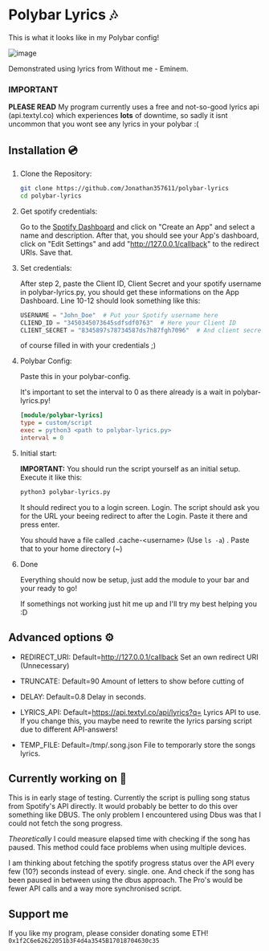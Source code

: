 # Polybar Lyrics 🎶

This is what it looks like in my Polybar config!

![image](https://user-images.githubusercontent.com/63909127/170585863-2dd2e349-5616-46d1-91a8-df5a7efcd170.png)

Demonstrated using lyrics from Without me - Eminem.

### IMPORTANT

**PLEASE READ**
My program currently uses a free and not-so-good lyrics api (api.textyl.co) which experiences **lots** of downtime, so sadly it isnt uncommon that you wont see any lyrics in your polybar :(

## Installation 💿


1. Clone the Repository:

    ```bash
    git clone https://github.com/Jonathan357611/polybar-lyrics
    cd polybar-lyrics
    ```
2. Get spotify credentials:

    Go to the [Spotify Dashboard](https://developer.spotify.com/dashboard/applications)
    and click on "Create an App" and select a name and description.
    After that, you should see your App's dashboard, click on "Edit Settings"
    and add "http://127.0.0.1/callback" to the redirect URIs. Save that.

3. Set credentials:

    After step 2, paste the Client ID, Client Secret and your spotify username in polybar-lyrics.py, you should get these informations on the App Dashboard.
    Line 10-12 should look something like this:
    ```python
    USERNAME = "John_Doe"  # Put your Spotify username here
    CLIEND_ID = "3450345073645sdfsdf0763"  # Here your Client ID
    CLIENT_SECRET = "8345897s78734587ds7h87fgh7096"  # And client secret
    ```
    of course filled in with your credentials ;)

4. Polybar Config:
    
    Paste this in your polybar-config.
    
    It's important to set the interval to 0 as there already is a wait in polybar-lyrics.py! 
    ```ini
    [module/polybar-lyrics]
    type = custom/script
    exec = python3 <path to polybar-lyrics.py>
    interval = 0
    ```

5. Initial start:

    **IMPORTANT:**
    You should run the script yourself as an initial setup.
    Execute it like this:
    ```bash
    python3 polybar-lyrics.py
    ```
    It should redirect you to a login screen. Login.
    The script should ask you for the URL your beeing redirect to after the Login. Paste it there and press enter.

    You should have a file called .cache-\<username\> (Use ```ls -a```) . Paste that to your home directory (~)

6. Done

    Everything should now be setup, just add the module to your bar and your ready to go!

    If somethings not working just hit me up and I'll try my best helping you :D

## Advanced options ⚙️

- REDIRECT_URI: Default=http://127.0.0.1/callback Set an own redirect URI (Unnecessary)

- TRUNCATE: Default=90 Amount of letters to show before cutting of

- DELAY: Default=0.8 Delay in seconds.

- LYRICS_API: Default=https://api.textyl.co/api/lyrics?q= Lyrics API to use. If you change this, you maybe need to rewrite the lyrics parsing script due to different API-answers!

- TEMP_FILE: Default=/tmp/.song.json File to temporarly store the songs lyrics.



## Currently working on 🔨

This is in early stage of testing.
Currently the script is pulling song status from Spotify's API directly.
It would probably be better to do this over something like DBUS.
The only problem I encountered using Dbus was that I could not fetch the song progress.

_Theoretically_ I could measure elapsed time with checking if the song has paused. This method could face problems when using multiple devices.

I am thinking about fetching the spotify progress status over the API every few (10?) seconds instead of every. single. one. And check if the song has been paused in between using the dbus approach.
The Pro's would be fewer API calls and a way more synchronised script.


## Support me

If you like my program, please consider donating some ETH!
```0x1f2C6e62622051b3F4d4a3545B17018704630c35```
